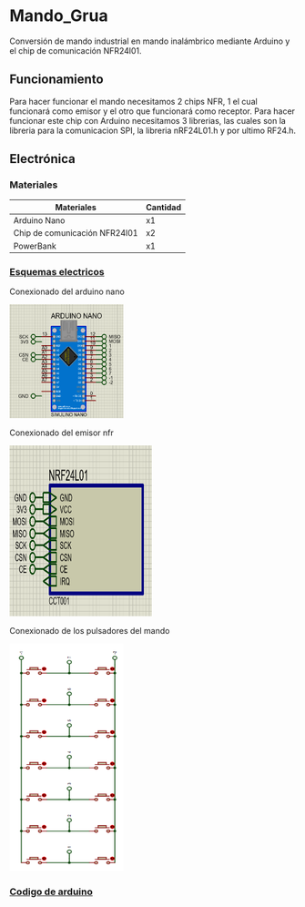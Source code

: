# Mando_Grua
Conversión de mando industrial en mando inalámbrico mediante Arduino y el chip de comunicación NFR24l01.

## Funcionamiento

Para hacer funcionar el mando necesitamos 2 chips NFR, 1 el cual funcionará como emisor y el otro que funcionará como receptor. Para hacer funcionar este chip con Arduino necesitamos 3 librerias, las cuales son la libreria para la comunicacion SPI, la libreria nRF24L01.h y por ultimo RF24.h. 

## Electrónica

### Materiales


Materiales | Cantidad
------------ | -------------
Arduino Nano | x1
Chip de comunicación NFR24l01 | x2
PowerBank | x1


### [Esquemas electricos](https://github.com/LSB-ELEK/Mando_Grua/tree/main/Schematichs)

Conexionado del arduino nano

<img src="https://github.com/LSB-ELEK/Mando_Grua/blob/main/img/NANO.png?raw=true" width="200" height="200" />

Conexionado del emisor nfr

<img src="https://github.com/LSB-ELEK/Mando_Grua/blob/main/img/NRF24L01.png?raw=true" width="250" height="300" />

Conexionado de los pulsadores del mando

<img src="https://github.com/LSB-ELEK/Mando_Grua/blob/main/img/buttons.png?raw=true" width="200" height="400" />

### [Codigo de arduino](https://github.com/LSB-ELEK/Mando_Grua/tree/main/Codigos%20Mando)

